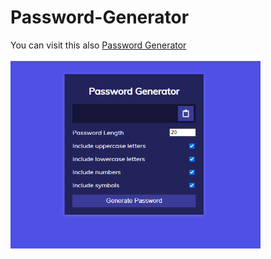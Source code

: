 # Password-Generator
You can visit this also <a href="https://jspass.netlify.app">Password Generator</a>
<br><br>
<img src="https://github.com/Prabhatsir31/Password-Generator/blob/main/image.png" height="300" width="400">
